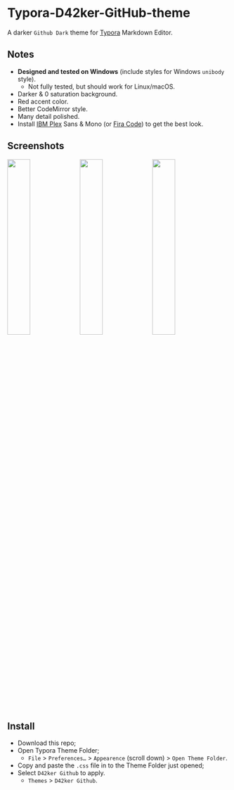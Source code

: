 # Typora-D42ker-GitHub-theme
A darker `Github Dark` theme for [Typora](https://typora.io/) Markdown Editor.

## Notes
- **Designed and tested on Windows** (include styles for Windows `unibody` style). 
    - Not fully tested, but should work for Linux/macOS.
- Darker & 0 saturation background.
- Red accent color.
- Better CodeMirror style.
- Many detail polished.
- Install [IBM Plex](https://www.ibm.com/plex/) Sans & Mono (or [Fira Code](https://github.com/tonsky/FiraCode)) to get the best look.

## Screenshots

<p float="left">
  <img src="https://user-images.githubusercontent.com/58762081/143670357-80ddaf98-a829-49be-a498-69026ee83081.png" width="32%" />
  <img src="https://user-images.githubusercontent.com/58762081/143670441-b08f4c65-c911-4541-8cdb-71d413ff6b48.png" width="32%" /> 
  <img src="https://user-images.githubusercontent.com/58762081/143670480-40ccb3e9-40ff-4280-bf85-4cf82f3bc016.png" width="32%" />
</p>

## Install

- Download this repo;
- Open Typora Theme Folder;
  - `File` > `Preferences…` > `Appearence` (scroll down) > `Open Theme Folder`.
- Copy and paste the `.css` file in to the Theme Folder just opened;
- Select `D42ker Github` to apply.
  - `Themes` > `D42ker Github`. 
